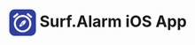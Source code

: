 
# <img src="./Surf.Alarm/UI/Assets.xcassets/AppIcon.appiconset/SurfAlarmIconRounded.svg" width="48" align="center"> Surf.Alarm iOS App
